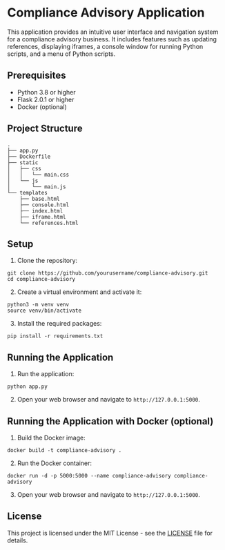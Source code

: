 # Compliance Advisory Application

This application provides an intuitive user interface and navigation system for a compliance advisory business. It includes features such as updating references, displaying iframes, a console window for running Python scripts, and a menu of Python scripts.

## Prerequisites

- Python 3.8 or higher
- Flask 2.0.1 or higher
- Docker (optional)

## Project Structure

```
.
├── app.py
├── Dockerfile
├── static
│   ├── css
│   │   └── main.css
│   └── js
│       └── main.js
└── templates
    ├── base.html
    ├── console.html
    ├── index.html
    ├── iframe.html
    └── references.html
```

## Setup

1. Clone the repository:

```
git clone https://github.com/yourusername/compliance-advisory.git
cd compliance-advisory
```

2. Create a virtual environment and activate it:

```
python3 -m venv venv
source venv/bin/activate
```

3. Install the required packages:

```
pip install -r requirements.txt
```

## Running the Application

1. Run the application:

```
python app.py
```

2. Open your web browser and navigate to `http://127.0.0.1:5000`.

## Running the Application with Docker (optional)

1. Build the Docker image:

```
docker build -t compliance-advisory .
```

2. Run the Docker container:

```
docker run -d -p 5000:5000 --name compliance-advisory compliance-advisory
```

3. Open your web browser and navigate to `http://127.0.0.1:5000`.

## License

This project is licensed under the MIT License - see the [LICENSE](LICENSE) file for details.
